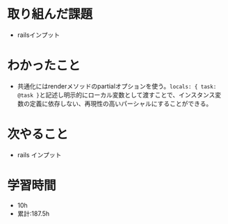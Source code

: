 # 取り組んだ課題
- railsインプット
# わかったこと
- 共通化にはrenderメソッドのpartialオプションを使う。`locals: { task: @task }`と記述し明示的にローカル変数として渡すことで、インスタンス変数の定義に依存しない、再現性の高いパーシャルにすることができる。
# 次やること
- rails インプット
# 学習時間
- 10h
- 累計:187.5h
